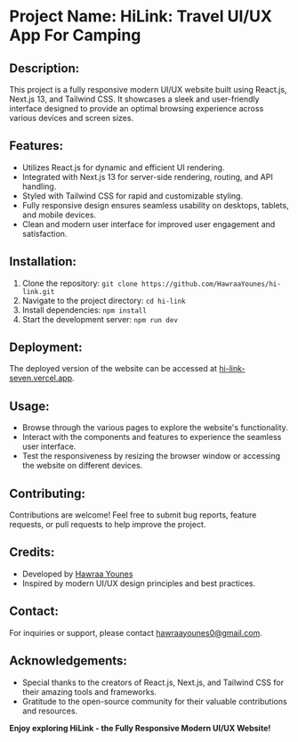 # Project Name: HiLink: Travel UI/UX App For Camping

## Description:
This project is a fully responsive modern UI/UX website built using React.js, Next.js 13, and Tailwind CSS. It showcases a sleek and user-friendly interface designed to provide an optimal browsing experience across various devices and screen sizes.

## Features:
- Utilizes React.js for dynamic and efficient UI rendering.
- Integrated with Next.js 13 for server-side rendering, routing, and API handling.
- Styled with Tailwind CSS for rapid and customizable styling.
- Fully responsive design ensures seamless usability on desktops, tablets, and mobile devices.
- Clean and modern user interface for improved user engagement and satisfaction.

## Installation:
1. Clone the repository: `git clone https://github.com/HawraaYounes/hi-link.git`
2. Navigate to the project directory: `cd hi-link`
3. Install dependencies: `npm install`
4. Start the development server: `npm run dev`

## Deployment:
The deployed version of the website can be accessed at [hi-link-seven.vercel.app](https://hi-link-seven.vercel.app).

## Usage:
- Browse through the various pages to explore the website's functionality.
- Interact with the components and features to experience the seamless user interface.
- Test the responsiveness by resizing the browser window or accessing the website on different devices.

## Contributing:
Contributions are welcome! Feel free to submit bug reports, feature requests, or pull requests to help improve the project.


## Credits:
- Developed by [Hawraa Younes](https://github.com/HawraaYounes)
- Inspired by modern UI/UX design principles and best practices.

## Contact:
For inquiries or support, please contact [hawraayounes0@gmail.com](mailto:hawraayounes0@gmail.com).

## Acknowledgements:
- Special thanks to the creators of React.js, Next.js, and Tailwind CSS for their amazing tools and frameworks.
- Gratitude to the open-source community for their valuable contributions and resources.

**Enjoy exploring HiLink - the Fully Responsive Modern UI/UX Website!**
